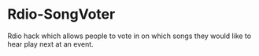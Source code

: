 Rdio-SongVoter
==============

Rdio hack which allows people to vote in on which songs they would like to hear play next at an event.